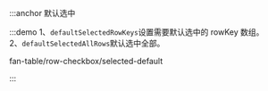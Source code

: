 :::anchor 默认选中

:::demo 1、`defaultSelectedRowKeys`设置需要默认选中的 rowKey 数组。<br>2、`defaultSelectedAllRows`默认选中全部。

fan-table/row-checkbox/selected-default

:::
